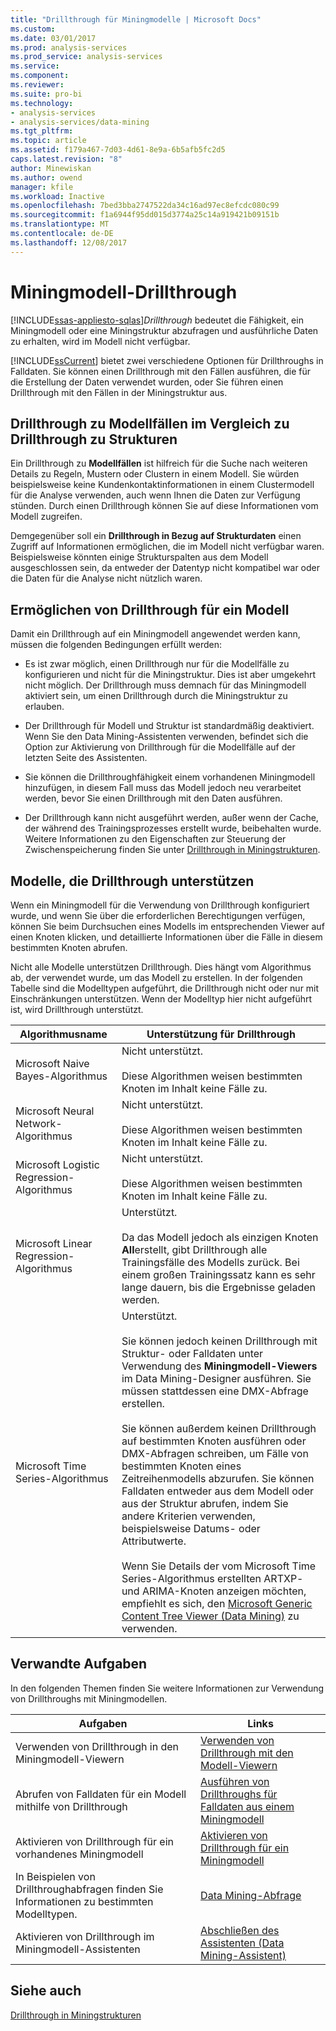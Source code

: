 ```yaml
---
title: "Drillthrough für Miningmodelle | Microsoft Docs"
ms.custom: 
ms.date: 03/01/2017
ms.prod: analysis-services
ms.prod_service: analysis-services
ms.service: 
ms.component: 
ms.reviewer: 
ms.suite: pro-bi
ms.technology:
- analysis-services
- analysis-services/data-mining
ms.tgt_pltfrm: 
ms.topic: article
ms.assetid: f179a467-7d03-4d61-8e9a-6b5afb5fc2d5
caps.latest.revision: "8"
author: Minewiskan
ms.author: owend
manager: kfile
ms.workload: Inactive
ms.openlocfilehash: 7bed3bba2747522da34c16ad97ec8efcdc080c99
ms.sourcegitcommit: f1a6944f95dd015d3774a25c14a919421b09151b
ms.translationtype: MT
ms.contentlocale: de-DE
ms.lasthandoff: 12/08/2017
---
```

# <a name="drillthrough-on-mining-models"></a>Miningmodell-Drillthrough
[!INCLUDE[ssas-appliesto-sqlas](../../includes/ssas-appliesto-sqlas.md)]*Drillthrough* bedeutet die Fähigkeit, ein Miningmodell oder eine Miningstruktur abzufragen und ausführliche Daten zu erhalten, wird im Modell nicht verfügbar.  
  
 [!INCLUDE[ssCurrent](../../includes/sscurrent-md.md)] bietet zwei verschiedene Optionen für Drillthroughs in Falldaten. Sie können einen Drillthrough mit den Fällen ausführen, die für die Erstellung der Daten verwendet wurden, oder Sie führen einen Drillthrough mit den Fällen in der Miningstruktur aus.  
  
## <a name="drillthrough-to-model-cases-vs-drillthrough-to-structure"></a>Drillthrough zu Modellfällen im Vergleich zu Drillthrough zu Strukturen  
 Ein Drillthrough zu **Modellfällen** ist hilfreich für die Suche nach weiteren Details zu Regeln, Mustern oder Clustern in einem Modell. Sie würden beispielsweise keine Kundenkontaktinformationen in einem Clustermodell für die Analyse verwenden, auch wenn Ihnen die Daten zur Verfügung stünden. Durch einen Drillthrough können Sie auf diese Informationen vom Modell zugreifen.  
  
 Demgegenüber soll ein **Drillthrough in Bezug auf Strukturdaten** einen Zugriff auf Informationen ermöglichen, die im Modell nicht verfügbar waren. Beispielsweise könnten einige Strukturspalten aus dem Modell ausgeschlossen sein, da entweder der Datentyp nicht kompatibel war oder die Daten für die Analyse nicht nützlich waren.  
  
## <a name="enabling-drillthrough-on-a-model"></a>Ermöglichen von Drillthrough für ein Modell  
 Damit ein Drillthrough auf ein Miningmodell angewendet werden kann, müssen die folgenden Bedingungen erfüllt werden:  
  
-   Es ist zwar möglich, einen Drillthrough nur für die Modellfälle zu konfigurieren und nicht für die Miningstruktur. Dies ist aber umgekehrt nicht möglich.  Der Drillthrough muss demnach für das Miningmodell aktiviert sein, um einen Drillthrough durch die Miningstruktur zu erlauben.  
  
-   Der Drillthrough für Modell und Struktur ist standardmäßig deaktiviert. Wenn Sie den Data Mining-Assistenten verwenden, befindet sich die Option zur Aktivierung von Drillthrough für die Modellfälle auf der letzten Seite des Assistenten.  
  
-   Sie können die Drillthroughfähigkeit einem vorhandenen Miningmodell hinzufügen, in diesem Fall muss das Modell jedoch neu verarbeitet werden, bevor Sie einen Drillthrough mit den Daten ausführen.  
  
-   Der Drillthrough kann nicht ausgeführt werden, außer wenn der Cache, der während des Trainingsprozesses erstellt wurde, beibehalten wurde. Weitere Informationen zu den Eigenschaften zur Steuerung der Zwischenspeicherung finden Sie unter [Drillthrough in Miningstrukturen](../../analysis-services/data-mining/drillthrough-on-mining-structures.md).  
  
## <a name="models-that-support-drillthrough"></a>Modelle, die Drillthrough unterstützen  
 Wenn ein Miningmodell für die Verwendung von Drillthrough konfiguriert wurde, und wenn Sie über die erforderlichen Berechtigungen verfügen, können Sie beim Durchsuchen eines Modells im entsprechenden Viewer auf einen Knoten klicken, und detaillierte Informationen über die Fälle in diesem bestimmten Knoten abrufen.  
  
 Nicht alle Modelle unterstützen Drillthrough. Dies hängt vom Algorithmus ab, der verwendet wurde, um das Modell zu erstellen. In der folgenden Tabelle sind die Modelltypen aufgeführt, die Drillthrough nicht oder nur mit Einschränkungen unterstützen. Wenn der Modelltyp hier nicht aufgeführt ist, wird Drillthrough unterstützt.  
  
|**Algorithmusname**|**Unterstützung für Drillthrough**|  
|------------------------|----------------------------------|  
|Microsoft Naive Bayes-Algorithmus|Nicht unterstützt.<br /><br /> Diese Algorithmen weisen bestimmten Knoten im Inhalt keine Fälle zu.|  
|Microsoft Neural Network-Algorithmus|Nicht unterstützt.<br /><br /> Diese Algorithmen weisen bestimmten Knoten im Inhalt keine Fälle zu.|  
|Microsoft Logistic Regression-Algorithmus|Nicht unterstützt.<br /><br /> Diese Algorithmen weisen bestimmten Knoten im Inhalt keine Fälle zu.|  
|Microsoft Linear Regression-Algorithmus|Unterstützt.<br /><br /> Da das Modell jedoch als einzigen Knoten **All**erstellt, gibt Drillthrough alle Trainingsfälle des Modells zurück. Bei einem großen Trainingssatz kann es sehr lange dauern, bis die Ergebnisse geladen werden.|  
|Microsoft Time Series-Algorithmus|Unterstützt.<br /><br /> Sie können jedoch keinen Drillthrough mit Struktur- oder Falldaten unter Verwendung des **Miningmodell-Viewers** im Data Mining-Designer ausführen. Sie müssen stattdessen eine DMX-Abfrage erstellen.<br /><br /> Sie können außerdem keinen Drillthrough auf bestimmten Knoten ausführen oder DMX-Abfragen schreiben, um Fälle von bestimmten Knoten eines Zeitreihenmodells abzurufen. Sie können Falldaten entweder aus dem Modell oder aus der Struktur abrufen, indem Sie andere Kriterien verwenden, beispielsweise Datums- oder Attributwerte.<br /><br /> Wenn Sie Details der vom Microsoft Time Series-Algorithmus erstellten ARTXP- und ARIMA-Knoten anzeigen möchten, empfiehlt es sich, den [Microsoft Generic Content Tree Viewer &#40;Data Mining&#41;](http://msdn.microsoft.com/library/751b4393-f6fd-48c1-bcef-bdca589ce34c) zu verwenden.|  
  
## <a name="related-tasks"></a>Verwandte Aufgaben  
 In den folgenden Themen finden Sie weitere Informationen zur Verwendung von Drillthroughs mit Miningmodellen.  
  
|Aufgaben|Links|  
|-----------|-----------|  
|Verwenden von Drillthrough in den Miningmodell-Viewern|[Verwenden von Drillthrough mit den Modell-Viewern](../../analysis-services/data-mining/use-drillthrough-from-the-model-viewers.md)|  
|Abrufen von Falldaten für ein Modell mithilfe von Drillthrough|[Ausführen von Drillthroughs für Falldaten aus einem Miningmodell](../../analysis-services/data-mining/drill-through-to-case-data-from-a-mining-model.md)|  
|Aktivieren von Drillthrough für ein vorhandenes Miningmodell|[Aktivieren von Drillthrough für ein Miningmodell](../../analysis-services/data-mining/enable-drillthrough-for-a-mining-model.md)|  
|In Beispielen von Drillthroughabfragen finden Sie Informationen zu bestimmten Modelltypen.|[Data Mining-Abfrage](../../analysis-services/data-mining/data-mining-queries.md)|  
|Aktivieren von Drillthrough im Miningmodell-Assistenten|[Abschließen des Assistenten &#40;Data Mining-Assistent&#41;](http://msdn.microsoft.com/library/6aef1548-35eb-42fd-ae87-63650a79eda1)|  
  
## <a name="see-also"></a>Siehe auch  
 [Drillthrough in Miningstrukturen](../../analysis-services/data-mining/drillthrough-on-mining-structures.md)  
  
  
